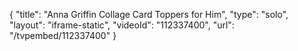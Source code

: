 {
    "title": "Anna Griffin Collage Card Toppers for Him",
    "type": "solo",
    "layout": "iframe-static",
    "videoId": "112337400",
    "url": "\/tvpembed\/112337400"
}